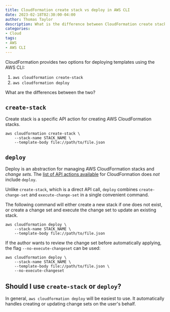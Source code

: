 ```yaml
---
title: CloudFormation create stack vs deploy in AWS CLI
date: 2023-02-18T02:30:00-04:00
author: Thomas Taylor
description: What is the difference between CloudFormation create stack and deploy and when to use them?
categories:
- Cloud
tags:
- AWS
- AWS CLI
---
```


CloudFormation provides two options for deploying templates using the AWS CLI:

1. `aws cloudformation create-stack`
2. `aws cloudformation deploy`

What are the differences between the two?

## `create-stack`

Create stack is a specific API action for creating AWS CloudFormation stacks.

```shell
aws cloudformation create-stack \
    --stack-name STACK_NAME \
    --template-body file://path/to/file.json
```

## `deploy`

Deploy is an abstraction for managing AWS CloudFormation stacks and _change sets_. The [list of API actions available](https://docs.aws.amazon.com/AWSCloudFormation/latest/APIReference/API_Operations.html) for CloudFormation does _not_ include `deploy`.

Unlike `create-stack`, which is a direct API call, `deploy` combines `create-change-set` and `execute-change-set` in a single convenient command.

The following command will either create a new stack if one does not exist, or create a change set and execute the change set to update an existing stack.

```shell
aws cloudformation deploy \
    --stack-name STACK_NAME \
    --template-body file://path/to/file.json
```

If the author wants to review the change set before automatically applying, the flag `--no-execute-changeset` can be used:

```shell
aws cloudformation deploy \
    --stack-name STACK_NAME \
    --template-body file://path/to/file.json \
    --no-execute-changeset
```

## Should I use `create-stack` or `deploy`?

In general, `aws cloudformation deploy` will be easiest to use. It automatically handles creating or updating change sets on the user's behalf.
